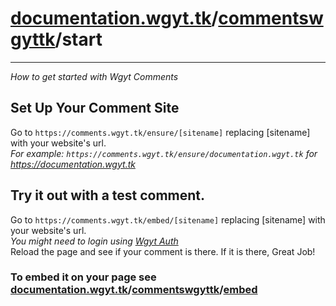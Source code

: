# [documentation.wgyt.tk](https://documentation.wgyt.tk)/[commentswgyttk](https://documentation.wgyt.tk/commentswgyttk)/start
_________________
_How to get started with Wgyt Comments_
## Set Up Your Comment Site
Go to `https://comments.wgyt.tk/ensure/[sitename]` replacing [sitename] with your website's url.  
_For example: `https://comments.wgyt.tk/ensure/documentation.wgyt.tk` for https://documentation.wgyt.tk_
## Try it out with a test comment.
Go to `https://comments.wgyt.tk/embed/[sitename]` replacing [sitename] with your website's url.  
_You might need to login using [Wgyt Auth](https://documentation.wgyt.tk/authwgyttk)_  
Reload the page and see if your comment is there. If it is there, Great Job!
### To embed it on your page see [documentation.wgyt.tk](https://documentation.wgyt.tk)/[commentswgyttk](https://documentation.wgyt.tk/commentswgyttk)/[embed](https://documentation.wgyt.tk/commentswgyttk/embed)

